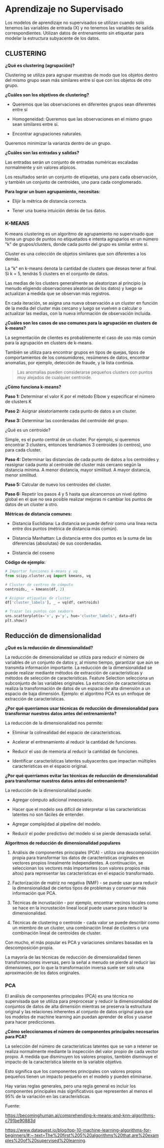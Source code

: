 # Aprendizaje no Supervisado

Los modelos de aprendizaje no supervisados ​​se utilizan cuando solo tenemos las variables de entrada (X) y no tenemos las variables de salida correspondientes. Utilizan datos de entrenamiento sin etiquetar para modelar la estructura subyacente de los datos.

## CLUSTERING

**¿Qué es clustering (agrupación)?**

Clustering se utiliza para agrupar muestras de modo que los objetos dentro del mismo grupo sean más similares entre sí que con los objetos de otro grupo.

**¿Cuáles son los objetivos de clustering?**

- Queremos que las observaciones en diferentes grupos sean diferentes entre sí

- Homogeneidad: Queremos que las observaciones en el mismo grupo sean similares entre sí.

- Encontrar agrupaciones naturales.

Queremos minimizar la varianza dentro de un grupo.

**¿Cuáles son las entradas y salidas?**

Las entradas serán un conjunto de entradas numéricas escaladas normalmente y sin valores atípicos.

Los resultados serán un conjunto de etiquetas, una para cada observación, y también un conjunto de centroides, uno para cada conglomerado.

**Para lograr un buen agrupamiento, necesitas:**

- Elijir la métrica de distancia correcta.

- Tener una buena intuición detrás de tus datos.

### K-MEANS

K-means clustering es un algoritmo de agrupamiento no supervisado que toma un grupo de puntos no etiquetados e intenta agruparlos en un número "k" de grupos/clusters, donde cada punto del grupo es similar entre sí.

Cluster es una colección de objetos similares que son diferentes a los demás.

La "k" en k-means denota la cantidad de clusters que deseas tener al final. Si k = 5, tendrás 5 clusters en el conjunto de datos.

Las medias de los clusters generalmente se aleatorizan al principio (a menudo eligiendo observaciones aleatorias de los datos) y luego se actualizan a medida que se observan más registros.

En cada iteración, se asigna una nueva observación a un cluster en función de la media del cluster más cercano y luego se vuelven a calcular o actualizar las medias, con la nueva información de observación incluida.

**¿Cuáles son los casos de uso comunes para la agrupación en clusters de k-means?**

La segmentación de clientes es probablemente el caso de uso más común para la agrupación en clusters de k-means.

También se utiliza para encontrar grupos en tipos de quejas, tipos de comportamientos de los consumidores, resúmenes de datos, encontrar anomalías, por ejemplo, detección de fraude, y la lista continúa.

> Las anomalías pueden considerarse pequeños clusters con puntos muy alejados de cualquier centroide.

**¿Cómo funciona k-means?**

**Paso 1:** Determinar el valor K por el método Elbow y especificar el número de clusters K

**Paso 2:** Asignar aleatoriamente cada punto de datos a un clsuter.

**Paso 3:** Determinar las coordenadas del centroide del grupo.

¿Qué es un centroide?

Simple, es el punto central de un cluster. Por ejemplo, si queremos encontrar 3 clusters, entonces tendríamos 3 centroides (o centros), uno para cada cluster.

**Paso 4:** Determinar las distancias de cada punto de datos a los centroides y reasignar cada punto al centroide del cluster más cercano según la distancia mínima. A menor distancia, mayor similitud. A mayor distancia, menor similitud.

**Paso 5:** Calcular de nuevo los centroides del cluster.

**Paso 6:** Repetir los pasos 4 y 5 hasta que alcancemos un nivel óptimo global en el que no sea posible realizar mejoras ni cambiar los puntos de datos de un cluster a otro.

**Métricas de distancia comunes:**

- Distancia Euclidiana: La distancia se puede definir como una línea recta entre dos puntos (métrica de distancia más común).

- Distancia Manhattan: La distancia entre dos puntos es la suma de las diferencias (absolutas) de sus coordenadas.

- Distancia del coseno

**Código de ejemplo:**

```py
# Importar funciones k-means y vq
from scipy.cluster.vq import kmeans, vq

# Cluster de centros de cómputo
centroids,_ = kmeans(df, 2)

# Asignar etiquetas de cluster
df['cluster_labels'], _ = vq(df, centroids)

# Trazar los puntos con seaborn
sns.scatterplot(x='x', y='y', hue='cluster_labels', data=df)
plt.show()
```

## Reducción de dimensionalidad

**¿Qué es la reducción de dimensionalidad?**

La reducción de dimensionalidad se utiliza para reducir el número de variables de un conjunto de datos y, al mismo tiempo, garantizar que aún se transmita información importante. La reducción de la dimensionalidad se puede realizar mediante métodos de extracción de características y métodos de selección de características. Feature Selection selecciona un subconjunto de las variables originales. La extracción de características realiza la transformación de datos de un espacio de alta dimensión a un espacio de baja dimensión. Ejemplo: el algoritmo PCA es un enfoque de extracción de características.

**¿Por qué querríamos usar técnicas de reducción de dimensionalidad para transformar nuestros datos antes del entrenamiento?**

La reducción de la dimensionalidad nos permite:

- Eliminar la colinealidad del espacio de características.

- Acelerar el entrenamiento al reducir la cantidad de funciones.

- Reducir el uso de memoria al reducir la cantidad de funciones.

- Identificar características latentes subyacentes que impactan múltiples características en el espacio original.

**¿Por qué querríamos evitar las técnicas de reducción de dimensionalidad para transformar nuestros datos antes del entrenamiento?**

La reducción de la dimensionalidad puede:

- Agregar cómputo adicional innecesario.

- Hacer que el modelo sea difícil de interpretar si las características latentes no son fáciles de entender.

- Agregar complejidad al pipeline del modelo.

- Reducir el poder predictivo del modelo si se pierde demasiada señal.

**Algoritmos de reducción de dimensionalidad populares**

1. Análisis de componentes principales (PCA) - utiliza una descomposición propia para transformar los datos de características originales en vectores propios linealmente independientes. A continuación, se seleccionan los vectores más importantes (con valores propios más altos) para representar las características en el espacio transformado.

2. Factorización de matriz no negativa (NMF) - se puede usar para reducir la dimensionalidad de ciertos tipos de problemas y conservar más información que PCA.

3. Técnicas de incrustación - por ejemplo, encontrar vecinos locales como se hace en la incrustación lineal local puede usarse para reducir la dimensionalidad.

4. Técnicas de clustering  o centroide - cada valor se puede describir como un miembro de un cluster, una combinación lineal de clusters o una combinación lineal de centroides de cluster.

Con mucho, el más popular es PCA y variaciones similares basadas en la descomposición propia.

La mayoría de las técnicas de reducción de dimensionalidad tienen transformaciones inversas, pero la señal a menudo se pierde al reducir las dimensiones, por lo que la transformación inversa suele ser solo una aproximación de los datos originales.

### PCA 

El análisis de componentes principales (PCA) es una técnica no supervisada que se utiliza para preprocesar y reducir la dimensionalidad de conjuntos de datos de alta dimensión mientras se preserva la estructura original y las relaciones inherentes al conjunto de datos original para que los modelos de machine learning aún puedan aprender de ellos y usarse para hacer predicciones.

**¿Cómo seleccionamos el número de componentes principales necesarios para PCA?**

La selección del número de características latentes que se van a retener se realiza normalmente mediante la inspección del valor propio de cada vector propio. A medida que disminuyen los valores propios, también disminuye el impacto de la característica latente en la variable objetivo.

Esto significa que los componentes principales con valores propios pequeños tienen un impacto pequeño en el modelo y pueden eliminarse.

Hay varias reglas generales, pero una regla general es incluir los componentes principales más significativos que representen al menos el 95% de la variación en las características.

Fuente:

https://becominghuman.ai/comprehending-k-means-and-knn-algorithms-c791be90883d

https://www.dataquest.io/blog/top-10-machine-learning-algorithms-for-beginners/#:~:text=The%20first%205%20algorithms%20that,are%20examples%20of%20supervised%20learning.